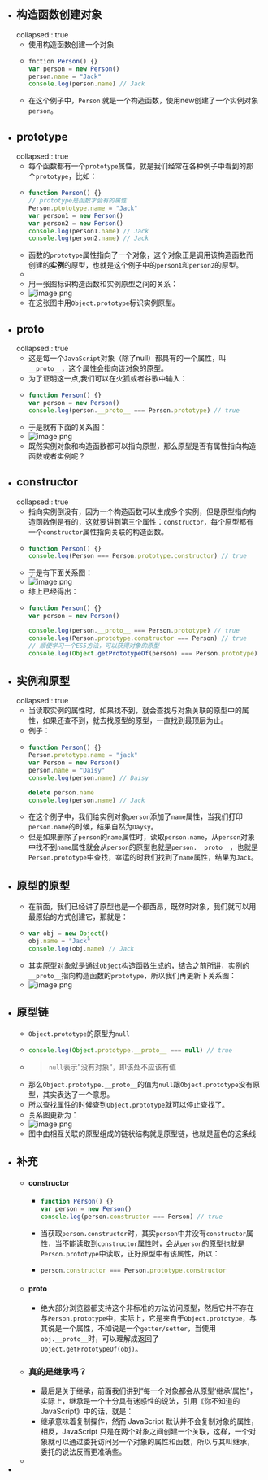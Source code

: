 - ## 构造函数创建对象
  collapsed:: true
	- 使用构造函数创建一个对象
	- ```js
	  fnction Person() {}
	  var person = new Person()
	  person.name = "Jack"
	  console.log(person.name) // Jack
	  ```
	- 在这个例子中，`Person` 就是一个构造函数，使用new创建了一个实例对象`person`。
- ## prototype
  collapsed:: true
	- 每个函数都有一个`prototype`属性，就是我们经常在各种例子中看到的那个`prototype`，比如：
	- ```js
	  function Person() {}
	  // prototype是函数才会有的属性
	  Person.ptototype.name = "Jack"
	  var person1 = new Person() 
	  var person2 = new Person()
	  console.log(person1.name) // Jack
	  console.log(person2.name) // Jack
	  ```
	- 函数的`prototype`属性指向了一个对象，这个对象正是调用该构造函数而创建的**实例**的原型，也就是这个例子中的`person1`和`person2`的原型。
	-
	- 用一张图标识构造函数和实例原型之间的关系：
	- ![image.png](../assets/image_1657263202736_0.png)
	- 在这张图中用`Object.prototype`标识实例原型。
- ## __proto__
  collapsed:: true
	- 这是每一个`JavaScript`对象（除了null）都具有的一个属性，叫`__proto__`，这个属性会指向该对象的原型。
	- 为了证明这一点,我们可以在火狐或者谷歌中输入：
	- ```js
	  function Person() {}
	  var person = new Person()
	  console.log(person.__proto__ === Person.prototype) // true
	  ```
	- 于是就有下面的关系图：
	- ![image.png](../assets/image_1657263400106_0.png)
	- 既然实例对象和构造函数都可以指向原型，那么原型是否有属性指向构造函数或者实例呢？
- ## constructor
  collapsed:: true
	- 指向实例倒没有，因为一个构造函数可以生成多个实例，但是原型指向构造函数倒是有的，这就要讲到第三个属性：`constructor`，每个原型都有一个`constructor`属性指向关联的构造函数。
	- ```js
	  function Person() {}
	  console.log(Person === Person.prototype.constructor) // true
	  ```
	- 于是有下面关系图：
	- ![image.png](../assets/image_1657263549438_0.png)
	- 综上已经得出：
	- ```js
	  function Person() {}
	  var person = new Person()
	  
	  console.log(person.__proto__ === Person.prototype) // true
	  console.log(Person.prototype.constructor === Person) // true
	  // 顺便学习一个ES5方法，可以获得对象的原型
	  console.log(Object.getPrototypeOf(person) === Person.prototype) // true
	  ```
- ## 实例和原型
  collapsed:: true
	- 当读取实例的属性时，如果找不到，就会查找与对象关联的原型中的属性，如果还查不到，就去找原型的原型，一直找到最顶层为止。
	- 例子：
	- ```js
	  function Person() {}
	  Person.prototype.name = "jack"
	  var Person = new Person()
	  person.name = "Daisy"
	  console.log(person.name) // Daisy
	  
	  delete person.name
	  console.log(person.name) // Jack
	  ```
	- 在这个例子中，我们给实例对象`person`添加了`name`属性，当我们打印`person.name`的时候，结果自然为`Daysy`。
	- 但是如果删除了`person`的`name`属性时，读取`person.name`，从`person`对象中找不到`name`属性就会从`person`的原型也就是`person.__proto__`，也就是`Person.prototype`中查找，幸运的时我们找到了`name`属性，结果为`Jack`。
- ## 原型的原型
	- 在前面，我们已经讲了原型也是一个都西昂，既然时对象，我们就可以用最原始的方式创建它，那就是：
	- ```js
	  var obj = new Object()
	  obj.name = "Jack"
	  console.log(obj.name) // Jack
	  ```
	- 其实原型对象就是通过`Object`构造函数生成的，结合之前所讲，实例的`__proto__`指向构造函数的`prototype`，所以我们再更新下关系图：
	- ![image.png](../assets/image_1657264127665_0.png)
- ## 原型链
	- `Object.prototype`的原型为`null`
	- ```js
	  console.log(Object.prototype.__proto__ === null) // true
	  ```
	- > `null`表示”没有对象“，即该处不应该有值
	- 那么`Object.prototype.__proto__`的值为`null`跟`Object.prototype`没有原型，其实表达了一个意思。
	- 所以查找属性的时候查到`Object.prototype`就可以停止查找了。
	- 关系图更新为：
	- ![image.png](../assets/image_1657273243115_0.png)
	- 图中由相互关联的原型组成的链状结构就是原型链，也就是蓝色的这条线
- ## 补充
	- #### constructor
		- ```js
		  function Person() {}
		  var person = new Person() 
		  console.log(person.constructor === Person) // true
		  ```
		- 当获取`person.constructor`时，其实`person`中并没有`constructor`属性，当不能读取到`constructor`属性时，会从`person`的原型也就是`Person.prototype`中读取，正好原型中有该属性，所以：
		- ```js
		  person.constructor === Person.prototype.constructor
		  ```
	- #### __proto__
		- 绝大部分浏览器都支持这个非标准的方法访问原型，然后它并不存在与`Person.prototype`中，实际上，它是来自于`Object.prototype`，与其说是一个属性，不如说是一个`getter/setter`，当使用`obj.__proto__`时，可以理解成返回了`Object.getPrototypeOf(obj)`。
	- ### 真的是继承吗？
		- 最后是关于继承，前面我们讲到“每一个对象都会从原型‘继承’属性”，实际上，继承是一个十分具有迷惑性的说法，引用《你不知道的JavaScript》中的话，就是：
		- 继承意味着复制操作，然而 JavaScript 默认并不会复制对象的属性，相反，JavaScript 只是在两个对象之间创建一个关联，这样，一个对象就可以通过委托访问另一个对象的属性和函数，所以与其叫继承，委托的说法反而更准确些。
	-
-